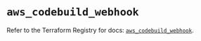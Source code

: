 # `aws_codebuild_webhook`

Refer to the Terraform Registry for docs: [`aws_codebuild_webhook`](https://registry.terraform.io/providers/hashicorp/aws/5.82.2/docs/resources/codebuild_webhook).
